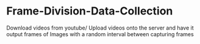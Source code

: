 # Frame-Division-Data-Collection
Download videos from youtube/ Upload videos onto the server and have it output frames of Images with a random interval between capturing frames
